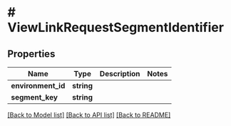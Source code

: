 # # ViewLinkRequestSegmentIdentifier

## Properties

Name | Type | Description | Notes
------------ | ------------- | ------------- | -------------
**environment_id** | **string** |  |
**segment_key** | **string** |  |

[[Back to Model list]](../../README.md#models) [[Back to API list]](../../README.md#endpoints) [[Back to README]](../../README.md)
